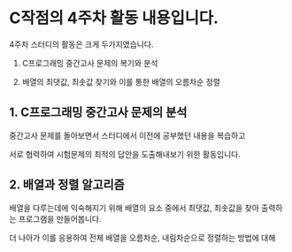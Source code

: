 # C작점의 4주차 활동 내용입니다.

4주차 스터디의 활동은 크게 두가지였습니다.

1. C프로그래밍 중간고사 문제의 복기와 분석

2. 배열의 최댓값, 최솟값 찾기와 이를 통한 배열의 오름차순 정렬


## 1. C프로그래밍 중간고사 문제의 분석

중간고사 문제를 돌아보면서 스터디에서 이전에 공부했던 내용을 복습하고

서로 협력하여 시험문제의 최적의 답안을 도출해내보기 위한 활동입니다.



## 2. 배열과 정렬 알고리즘

배열을 다루는데에 익숙해지기 위해 배열의 요소 중에서 최댓값, 최솟값을 찾아 출력하는 프로그램을 만들어봅니다.

더 나아가 이를 응용하여 전체 배열을 오름차순, 내림차순으로 정렬하는 방법에 대해 
